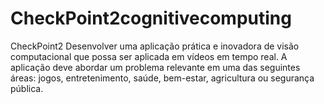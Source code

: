 # CheckPoint2cognitivecomputing
CheckPoint2 Desenvolver uma aplicação prática e inovadora de visão computacional que possa ser aplicada em vídeos em tempo real. A aplicação deve abordar um problema relevante em uma das seguintes áreas: jogos, entretenimento, saúde, bem-estar, agricultura ou segurança pública.
